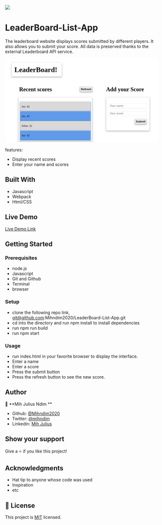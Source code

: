 ![](https://img.shields.io/badge/Microverse-blueviolet)

# LeaderBoard-List-App
The leaderboard website displays scores submitted by different players. It also allows you to submit your score. All data is preserved thanks to the external Leaderboard API service.

![screenshot](images/leader4.png)

features:
- Display recent scores
- Enter your name and scores

## Built With

- Javascript
- Webpack
- Html/CSS

## Live Demo

[Live Demo Link](https://mihndim2020.github.io/LeaderBoard-List-App/)


## Getting Started


### Prerequisites

- node.js
- Javascript
- Git and Github
- Terminal
- browser

### Setup

- clone the following repo link, git@github.com:Mihndim2020/LeaderBoard-List-App.git
- cd into the directory and run npm install to install dependencies
- run npm run build
- run npm start

### Usage

- run index.html in your favorite browser to display the interface.
- Enter a name
- Enter a score
- Press the submit button 
- Press the refresh button to see the new score.

## Author

👤 **Mih Julius Ndim **

- Github: [@Mihndim2020](https://github.com/Mihndim2020)
- Twitter: [@mihndim](https://github.com/mih-julius) 
- Linkedin: [Mih Julius](https://www.linkedin.com/mih-julius)

## Show your support

Give a ⭐️ if you like this project!

## Acknowledgments

- Hat tip to anyone whose code was used
- Inspiration
- etc

## 📝 License

This project is [MIT](./LICENSE) licensed.
